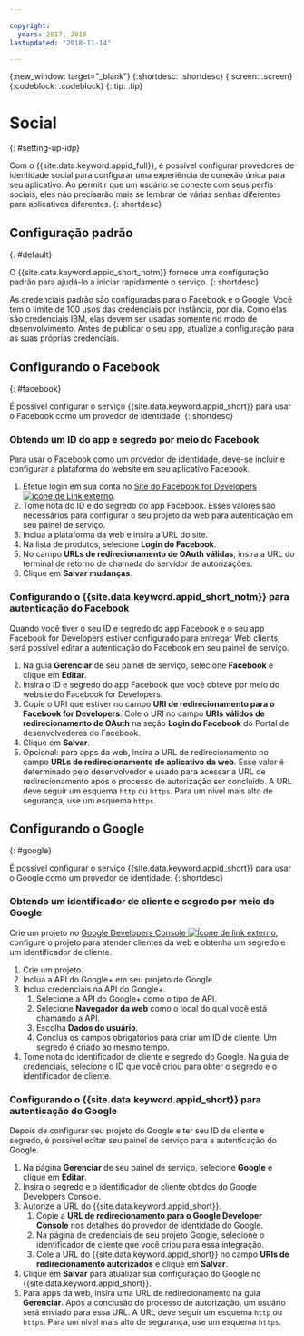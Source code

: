 ```yaml
---

copyright:
  years: 2017, 2018
lastupdated: "2018-11-14"

---
```


{:new_window: target="_blank"}
{:shortdesc: .shortdesc}
{:screen: .screen}
{:codeblock: .codeblock}
{: tip: .tip}

# Social
{: #setting-up-idp}

Com o {{site.data.keyword.appid_full}}, é possível configurar provedores de identidade social para configurar
uma experiência de conexão única para seu aplicativo. Ao permitir que um usuário se conecte com seus perfis sociais,
eles não precisarão mais se lembrar de várias senhas diferentes para aplicativos diferentes.
{: shortdesc}


## Configuração padrão
{: #default}

O {{site.data.keyword.appid_short_notm}} fornece uma configuração padrão para ajudá-lo a iniciar rapidamente o serviço.
{: shortdesc}

As credenciais padrão são configuradas para o Facebook e o Google. Você tem o limite de 100 usos das
credenciais por instância, por dia. Como elas são credenciais IBM, elas devem ser usadas somente no modo de desenvolvimento. Antes de publicar o seu app, atualize a configuração para as suas próprias credenciais.


## Configurando o Facebook
{: #facebook}

É possível configurar o serviço {{site.data.keyword.appid_short}} para usar o Facebook
como um provedor de identidade.
{: shortdesc}

### Obtendo um ID do app e segredo por meio do Facebook

Para usar o Facebook como um provedor de identidade, deve-se incluir e configurar a plataforma
do website em seu aplicativo Facebook.

1. Efetue login em sua conta no <a href="https://developers.facebook.com/docs/apps/register" target="_blank">Site do Facebook for
Developers<img src="../../icons/launch-glyph.svg" alt="ícone de Link externo"></a>.
2. Tome nota do ID e do segredo do app Facebook. Esses valores são necessários para configurar o seu projeto da web para autenticação em seu painel de serviço.
3. Inclua a plataforma da web e insira a URL do site.
4. Na lista de produtos, selecione **Login do Facebook**.
5. No campo **URLs de redirecionamento de OAuth válidas**, insira a URL do terminal de retorno de
chamada do servidor de autorizações.
6. Clique em **Salvar mudanças**.


### Configurando o {{site.data.keyword.appid_short_notm}} para autenticação do Facebook

Quando você tiver o seu ID e segredo do app Facebook e o seu app Facebook for Developers estiver configurado para entregar Web clients, será possível editar
a autenticação do Facebook em seu painel de serviço.

1. Na guia **Gerenciar** de seu painel de serviço, selecione **Facebook** e clique em **Editar**.
2. Insira o ID e segredo do app Facebook que você obteve por meio do website do Facebook for Developers.
3. Copie o URI que estiver no campo **URI de redirecionamento para o Facebook for Developers**. Cole o URI no campo **URIs válidos de redirecionamento de OAuth** na seção **Login do Facebook** do Portal de desenvolvedores do Facebook.
4. Clique em **Salvar**.
5. Opcional: para apps da web, insira a URL de redirecionamento no campo **URLs de redirecionamento de aplicativo da web**. Esse
valor é determinado pelo desenvolvedor e usado para acessar a URL de redirecionamento após o processo de autorização ser concluído. A URL deve seguir um esquema `http` ou `https`. Para um nível mais alto de segurança, use um esquema `https`.


## Configurando o Google
{: #google}

É possível configurar o serviço {{site.data.keyword.appid_short}} para usar o Google como um provedor de identidade.
{: shortdesc}

### Obtendo um identificador de cliente e segredo por meio do Google

Crie um projeto no <a href="https://developers.google.com/" target="_blank">Google Developers Console <img src="../../icons/launch-glyph.svg" alt="Ícone de link externo"></a>, configure o projeto para atender
clientes da web e obtenha um segredo e um identificador de cliente.

1. Crie um projeto.
2. Inclua a API do Google+ em seu projeto do Google.
3. Inclua credenciais na API do Google+.
    1. Selecione a API do Google+ como o tipo de API.
    2. Selecione **Navegador da web** como o local do qual você está chamando a API.
    3. Escolha **Dados do usuário**.
    4. Conclua os campos obrigatórios para criar um ID de cliente. Um segredo é criado ao mesmo tempo.
4. Tome nota do identificador de cliente e segredo do Google. Na guia de credenciais, selecione o
ID que você criou para obter o segredo e o identificador de cliente.

### Configurando o {{site.data.keyword.appid_short}} para autenticação do Google

Depois de configurar seu projeto do Google e ter seu ID de cliente e segredo, é possível editar seu painel de serviço para a autenticação do Google.

1. Na página **Gerenciar** de seu painel de serviço, selecione **Google** e clique em **Editar**.
2. Insira o segredo e o identificador de cliente obtidos do Google Developers Console.
3. Autorize a URL do {{site.data.keyword.appid_short}}.
    1. Copie a **URL de redirecionamento para o Google Developer Console**
nos detalhes do provedor de identidade do Google.
    2. Na página de credenciais de seu projeto Google, selecione o identificador de cliente que você criou para essa integração.
    3. Cole a URL do {{site.data.keyword.appid_short}} no campo **URIs de
redirecionamento autorizados** e clique em **Salvar**.
4. Clique em **Salvar** para atualizar sua configuração do Google no {{site.data.keyword.appid_short}}.
5. Para apps da web, insira uma URL de redirecionamento na guia **Gerenciar**. Após a conclusão do processo de autorização, um usuário será enviado para essa URL. A URL deve seguir um esquema `http` ou `https`. Para um nível mais alto de segurança, use um esquema `https`.
